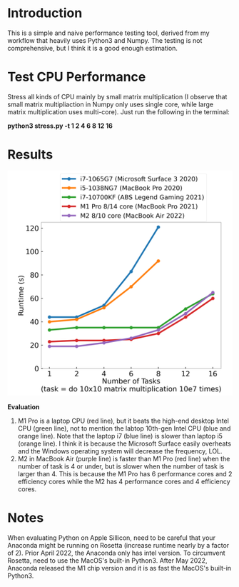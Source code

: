 # Introduction
This is a simple and naive performance testing tool, derived from my workflow that heavily uses Python3 and Numpy. The testing is not comprehensive, but I think it is a good enough estimation.

# Test CPU Performance
Stress all kinds of CPU mainly by small matrix multiplication (I observe that small matrix multipliaction in Numpy only uses single core, while large matrix multiplication uses multi-core). Just run the following in the terminal:

**python3 stress.py -t 1 2 4 6 8 12 16**

# Results

![cpu_perf](cpu_perf.png)

**Evaluation**
1. M1 Pro is a laptop CPU (red line), but it beats the high-end desktop Intel CPU (green line), not to mention the labtop 10th-gen Intel CPU (blue and orange line). Note that the laptop i7 (blue line) is slower than laptop i5 (orange line). I think it is because the Microsoft Surface easily overheats and the Windows operating system will decrease the frequency, LOL.
2. M2 in MacBook Air (purple line) is faster than M1 Pro (red line) when the number of task is 4 or under, but is slower when the number of task is larger than 4. This is because the M1 Pro has 6 performance cores and 2 efficiency cores while the M2 has 4 performance cores and 4 efficiency cores.

# Notes
When evaluating Python on Apple Sillicon, need to be careful that your Anaconda might be running on Rosetta (increase runtime nearly by a factor of 2). Prior April 2022, the Anaconda only has intel version. To circumvent Rosetta, need to use the MacOS's built-in Python3. After May 2022, Anaconda released the M1 chip version and it is as fast the MacOS's built-in Python3.
